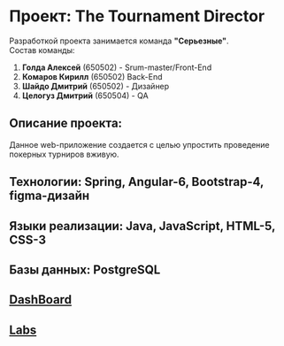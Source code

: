 # Проект: The Tournament Director 
Разработкой проекта занимается команда **"Серьезные"**.    
Состав команды:
1. **Голда Алексей** (650502) - Srum-master/Front-End
2. **Комаров Кирилл** (650502) Back-End
3. **Шайдо Дмитрий** (650502) - Дизайнер
4. **Целогуз Дмитрий** (650504) - QA

## Описание проекта: 
Данное web-приложение создается с целью упростить проведение покерных турниров вживую.


## Технологии: Spring, Angular-6, Bootstrap-4, figma-дизайн
## Языки реализации: Java, JavaScript, HTML-5, CSS-3
## Базы данных: PostgreSQL

## [DashBoard](https://trello.com/b/lHaA48n0/the-tournament-director)
## [Labs](https://github.com/KirillKomarov550503/poker-manager/tree/master/Labs)

